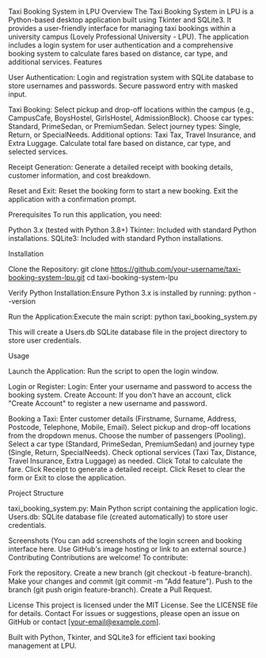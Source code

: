 Taxi Booking System in LPU
Overview
The Taxi Booking System in LPU is a Python-based desktop application built using Tkinter and SQLite3. It provides a user-friendly interface for managing taxi bookings within a university campus (Lovely Professional University - LPU). The application includes a login system for user authentication and a comprehensive booking system to calculate fares based on distance, car type, and additional services.
Features

User Authentication:
Login and registration system with SQLite database to store usernames and passwords.
Secure password entry with masked input.


Taxi Booking:
Select pickup and drop-off locations within the campus (e.g., CampusCafe, BoysHostel, GirlsHostel, AdmissionBlock).
Choose car types: Standard, PrimeSedan, or PremiumSedan.
Select journey types: Single, Return, or SpecialNeeds.
Additional options: Taxi Tax, Travel Insurance, and Extra Luggage.
Calculate total fare based on distance, car type, and selected services.


Receipt Generation:
Generate a detailed receipt with booking details, customer information, and cost breakdown.


Reset and Exit:
Reset the booking form to start a new booking.
Exit the application with a confirmation prompt.



Prerequisites
To run this application, you need:

Python 3.x (tested with Python 3.8+)
Tkinter: Included with standard Python installations.
SQLite3: Included with standard Python installations.

Installation

Clone the Repository:
git clone https://github.com/your-username/taxi-booking-system-lpu.git
cd taxi-booking-system-lpu


Verify Python Installation:Ensure Python 3.x is installed by running:
python --version


Run the Application:Execute the main script:
python taxi_booking_system.py

This will create a Users.db SQLite database file in the project directory to store user credentials.


Usage

Launch the Application:
Run the script to open the login window.


Login or Register:
Login: Enter your username and password to access the booking system.
Create Account: If you don't have an account, click "Create Account" to register a new username and password.


Booking a Taxi:
Enter customer details (Firstname, Surname, Address, Postcode, Telephone, Mobile, Email).
Select pickup and drop-off locations from the dropdown menus.
Choose the number of passengers (Pooling).
Select a car type (Standard, PrimeSedan, PremiumSedan) and journey type (Single, Return, SpecialNeeds).
Check optional services (Taxi Tax, Distance, Travel Insurance, Extra Luggage) as needed.
Click Total to calculate the fare.
Click Receipt to generate a detailed receipt.
Click Reset to clear the form or Exit to close the application.



Project Structure

taxi_booking_system.py: Main Python script containing the application logic.
Users.db: SQLite database file (created automatically) to store user credentials.

Screenshots
(You can add screenshots of the login screen and booking interface here. Use GitHub's image hosting or link to an external source.)
Contributing
Contributions are welcome! To contribute:

Fork the repository.
Create a new branch (git checkout -b feature-branch).
Make your changes and commit (git commit -m "Add feature").
Push to the branch (git push origin feature-branch).
Create a Pull Request.

License
This project is licensed under the MIT License. See the LICENSE file for details.
Contact
For issues or suggestions, please open an issue on GitHub or contact [your-email@example.com].

Built with Python, Tkinter, and SQLite3 for efficient taxi booking management at LPU.
